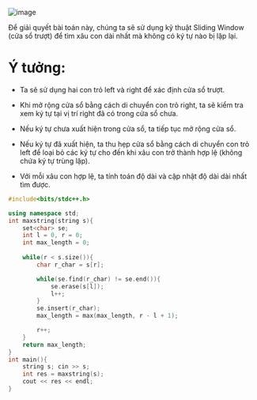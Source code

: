 ![image](https://github.com/user-attachments/assets/435cc97d-1cdd-4a84-9100-90e38d77dcc8)

Để giải quyết bài toán này, chúng ta sẽ sử dụng kỹ thuật Sliding Window (cửa sổ trượt) để tìm xâu con dài nhất mà không có ký tự nào bị lặp lại.

# Ý tưởng:
- Ta sẽ sử dụng hai con trỏ left và right để xác định cửa sổ trượt.

- Khi mở rộng cửa sổ bằng cách di chuyển con trỏ right, ta sẽ kiểm tra xem ký tự tại vị trí right đã có trong cửa sổ chưa.

- Nếu ký tự chưa xuất hiện trong cửa sổ, ta tiếp tục mở rộng cửa sổ.

- Nếu ký tự đã xuất hiện, ta thu hẹp cửa sổ bằng cách di chuyển con trỏ left để loại bỏ các ký tự cho đến khi xâu con trở thành hợp lệ (không chứa ký tự trùng lặp).

- Với mỗi xâu con hợp lệ, ta tính toán độ dài và cập nhật độ dài dài nhất tìm được.

```cpp
#include<bits/stdc++.h>

using namespace std;
int maxstring(string s){
    set<char> se;
    int l = 0, r = 0;
    int max_length = 0;
    
    while(r < s.size()){
        char r_char = s[r];

        while(se.find(r_char) != se.end()){
            se.erase(s[l]);
            l++;
        }
        se.insert(r_char);
        max_length = max(max_length, r - l + 1);

        r++;
    }
    return max_length;
}
int main(){
    string s; cin >> s;
    int res = maxstring(s);
    cout << res << endl;
}
```
